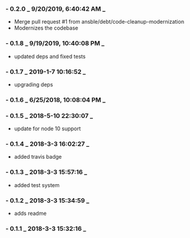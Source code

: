 ### - 0.2.0 _ 9/20/2019, 6:40:42 AM _

- Merge pull request #1 from ansble/debt/code-cleanup-modernization
- Modernizes the codebase

### - 0.1.8 _ 9/19/2019, 10:40:08 PM _

- updated deps and fixed tests

### - 0.1.7 _ 2019-1-7 10:16:52 _

- upgrading deps

### - 0.1.6 _ 6/25/2018, 10:08:04 PM _

### - 0.1.5 _ 2018-5-10 22:30:07 _

- update for node 10 support

### - 0.1.4 _ 2018-3-3 16:02:27 _

- added travis badge

### - 0.1.3 _ 2018-3-3 15:57:16 _

- added test system

### - 0.1.2 _ 2018-3-3 15:34:59 _

- adds readme

### - 0.1.1 _ 2018-3-3 15:32:16 _

